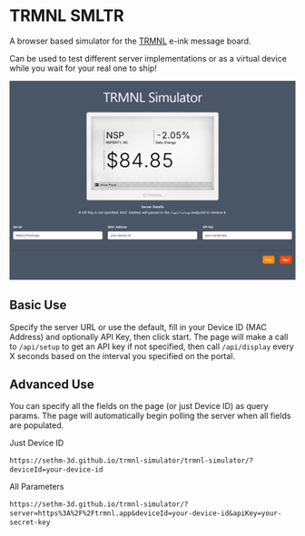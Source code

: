 # TRMNL SMLTR
A browser based simulator for the [TRMNL](https://usetrmnl.com/) e-ink message board.

Can be used to test different server implementations or as a virtual device while you wait for your real one to ship!

![Example](./screenshot.png)

## Basic Use

Specify the server URL or use the default, fill in your Device ID (MAC Address) and optionally API Key, then click start.
The page will make a call to `/api/setup` to get an API key if not specified, then call `/api/display` every X seconds
based on the interval you specified on the portal.

## Advanced Use

You can specify all the fields on the page (or just Device ID) as query params.
The page will automatically begin polling the server when all fields are populated.

Just Device ID
```
https://sethm-3d.github.io/trmnl-simulator/trmnl-simulator/?deviceId=your-device-id
```

All Parameters
```
https://sethm-3d.github.io/trmnl-simulator/?server=https%3A%2F%2Ftrmnl.app&deviceId=your-device-id&apiKey=your-secret-key
```
